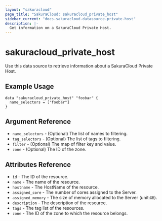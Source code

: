 ```yaml
---
layout: "sakuracloud"
page_title: "SakuraCloud: sakuracloud_private_host"
sidebar_current: "docs-sakuracloud-datasource-private-host"
description: |-
  Get information on a SakuraCloud Private Host.
---
```


# sakuracloud\_private\_host

Use this data source to retrieve information about a SakuraCloud Private Host.

## Example Usage

```hcl
data "sakuracloud_private_host" "foobar" {
  name_selectors = ["foobar"]
}
```

## Argument Reference

 * `name_selectors` - (Optional) The list of names to filtering.
 * `tag_selectors` - (Optional) The list of tags to filtering.
 * `filter` - (Optional) The map of filter key and value.
 * `zone` - (Optional) The ID of the zone.

## Attributes Reference

* `id` - The ID of the resource.
* `name` - The name of the resource.
* `hostname` - The HostName of the resource.
* `assigned_core` - The number of cores assigned to the Server.
* `assigned_memory` - The size of memory allocated to the Server (unit:`GB`).
* `description` - The description of the resource.
* `tags` - The tag list of the resources.
* `zone` - The ID of the zone to which the resource belongs.

